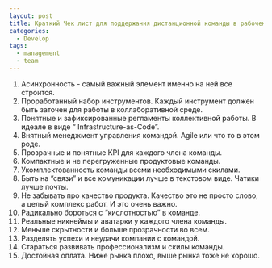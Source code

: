 ```yaml
---
layout: post
title: Краткий Чек лист для поддержания дистанционной команды в рабочем состоянии (IT)
categories:
  - Develop
tags:
  - management
  - team
---
```


1. Асинхронность - самый важный элемент именно на ней все строится.
2. Проработанный набор инструментов. Каждый инструмент должен быть заточен для работы в коллаборативной среде.
3. Понятные и зафиксированные регламенты коллективной работы. В идеале в виде “ Infrastructure-as-Code”.
4. Внятный менеджмент управления командой. Agile или что то в этом роде.
5. Прозрачные и понятные KPI для каждого члена команды.
6. Компактные и не перегруженные продуктовые команды.
7. Укомплектованность команды всеми необходимыми скилами.
8. Быть на “связи” и все комуникации лучше в текстовом виде. Чатики лучше почты.
9. Не забывать про качество продукта. Качество это не просто слово, а целый комплекс работ. И это очень важно.
10. Радикально бороться с “кислотностью” в команде.
11. Реальные никнеймы и аватарки у каждого члена команды.
12. Меньше скрытности и больше прозрачности во всем.
13. Разделять успехи и неудачи компании с командой.
14. Стараться развивать профессионализм и скилы команды.
15. Достойная оплата. Ниже рынка плохо, выше рынка тоже не хорошо.
